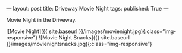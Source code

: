 —
layout: post
title: Driveway Movie Night
tags: 
published: True
—

Movie Night in the Driveway. 
 
 ![Movie Night]({{ site.baseurl }}/images/movienight.jpg){:class=“img-responsive”}
 ![Movie Night Snacks]({{ site.baseurl }}/images/movienightsnacks.jpg){:class=“img-responsive”}
 